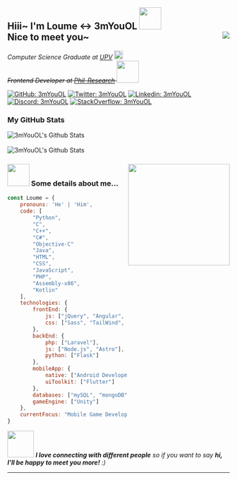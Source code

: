 <h2>
    Hiii~ I'm Loume <-> 3mYouOL
    <img src="https://media.giphy.com/media/4QZK21zlzVIyc/giphy.gif" width="50">
    <br>
    Nice to meet you~
    <a href="https://www.codewars.com/users/3mYouOL">
        <img src="https://www.codewars.com/users/3mYouOL/badges/small" align="right">
    </a>
</h2>
<p>
    <em>
        Computer Science Graduate at
        <a href="https://www.upv.edu.ph">UPV</a>
        <img src="https://iphone-image.apkpure.com/v2/app/f/0/0/f00eeb410dfb42872b54e31c59b3bcfa.jpg" width="20">
        <br>
        <strike>
            Frontend Developer at
            <a href="https://phil-research.com/">Phil-Research</a>
            <img src="https://media.giphy.com/media/LSie6zg2asKzfiPq8T/giphy.gif" width="50">
        </strike>
    </em>
</p>

[![GitHub: 3mYouOL](https://img.shields.io/github/followers/3mYouOL?label=follow&style=social)](https://github.com/3mYouOL)
[![Twitter: 3mYouOL](https://img.shields.io/twitter/follow/3mYouOL?style=social)](https://twitter.com/3mYouOL)
[![Linkedin: 3mYouOL](https://img.shields.io/badge/-3mYouOL-blue?style=flat&logo=Linkedin&logoColor=white)](https://www.linkedin.com/in/3myouol/)
[![Discord: 3mYouOL](https://img.shields.io/badge/-3mYouOL-blue?style=flat&logo=Discord&logoColor=white)](https://discordapp.com/users/318716945652383744)
[![StackOverflow: 3mYouOL](https://img.shields.io/badge/-3mYouOL-orange?style=flat&logo=StackOverflow&logoColor=gray)](https://stackoverflow.com/users/12389225/3myouol)

### My GitHub Stats
<div>
    <img src="https://github-readme-stats.vercel.app/api?username=3myouol&count_private=true&show_icons=true&theme=dark" alt="3mYouOL's Github Stats">
<div>
<br>
<div>
    <img src="https://github-readme-streak-stats.herokuapp.com/?user=3mYouOL&theme=dark" alt="3mYouOL's Github Stats">
<div>

<img src="https://media.giphy.com/media/Ll22OhMLAlVDb8UQWe/giphy.gif" width="230" align="right">

### <img src="https://media.giphy.com/media/lTS1DjozKdTKhpH6lv/giphy.gif" width="50"> Some details about me...

```javascript
const Loume = {
    pronouns: 'He' | 'Him',
    code: [
        "Python",
        "C",
        "C++",
        "C#",
        "Objective-C"
        "Java",
        "HTML",
        "CSS",
        "JavaScript",
        "PHP",
        "Assembly-x86",
        "Kotlin"
    ],
    technologies: {
        frontEnd: {
            js: ["jQuery", "Angular", "React"],
            css: ["Sass", "TailWind", "Bootstrap"]
        },
        backEnd: {
            php: ["Laravel"],
            js: ["Node.js", "Astro"],
            python: ["Flask"]
        },
        mobileApp: {
            native: ["Android Development", "iOS Development"],
            uiToolkit: ["Flutter"]
        },
        databases: ["mySQL", "mongoDB"],
        gameEngine: ["Unity"]
    },
    currentFocus: "Mobile Game Development"
}
```

<img src="https://media.giphy.com/media/LnQjpWaON8nhr21vNW/giphy.gif" width="60"> <em><b>I love connecting with different people</b> so if you want to say <b>hi, I'll be happy to meet you more!</b> :)</em>

---

